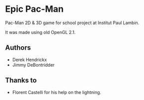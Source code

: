 Epic Pac-Man
============
Pac-Man 2D & 3D game for school project at Institut Paul Lambin.

It was made using old OpenGL 2.1.

Authors
-------
* Derek Hendrickx
* Jimmy DeBontridder

Thanks to
---------
* Florent Castelli for his help on the lightning.
